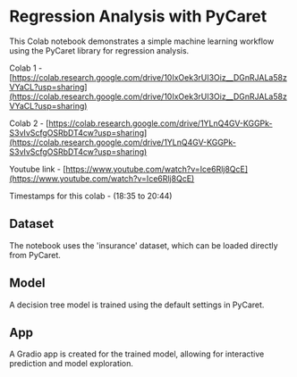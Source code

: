 # Regression Analysis with PyCaret

This Colab notebook demonstrates a simple machine learning workflow using the PyCaret library for regression analysis.

Colab 1 - [https://colab.research.google.com/drive/10IxOek3rUI3Oiz__DGnRJALa58zVYaCL?usp=sharing](https://colab.research.google.com/drive/10IxOek3rUI3Oiz__DGnRJALa58zVYaCL?usp=sharing)

Colab 2 - [https://colab.research.google.com/drive/1YLnQ4GV-KGGPk-S3vIvScfgOSRbDT4cw?usp=sharing](https://colab.research.google.com/drive/1YLnQ4GV-KGGPk-S3vIvScfgOSRbDT4cw?usp=sharing)

Youtube link - [https://www.youtube.com/watch?v=Ice6Rlj8QcE](https://www.youtube.com/watch?v=Ice6Rlj8QcE)

Timestamps for this colab - (18:35 to 20:44)

## Dataset

The notebook uses the 'insurance' dataset, which can be loaded directly from PyCaret.

## Model

A decision tree model is trained using the default settings in PyCaret.

## App

A Gradio app is created for the trained model, allowing for interactive prediction and model exploration.